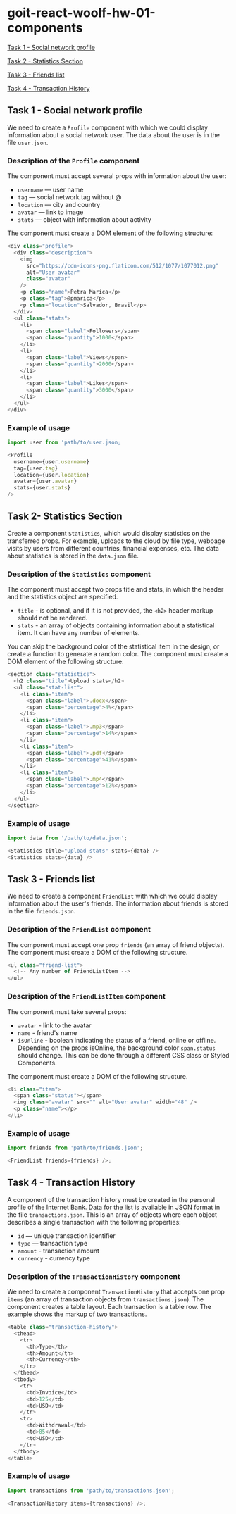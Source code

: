 # goit-react-woolf-hw-01-components

[Task 1 - Social network profile](#task1)

[Task 2 - Statistics Section](#task2)

[Task 3 - Friends list](#task3)

[Task 4 - Transaction History](#task4)

## <a id="task1">Task 1 - Social network profile</a>

We need to create a `Profile` component with which we could display information
about a social network user. The data about the user is in the file `user.json`.

### Description of the `Profile` component

The component must accept several props with information about the user:

- `username` — user name
- `tag` — social network tag without @
- `location` — city and country
- `avatar` — link to image
- `stats` — object with information about activity

The component must create a DOM element of the following structure:

```js
<div class="profile">
  <div class="description">
    <img
      src="https://cdn-icons-png.flaticon.com/512/1077/1077012.png"
      alt="User avatar"
      class="avatar"
    />
    <p class="name">Petra Marica</p>
    <p class="tag">@pmarica</p>
    <p class="location">Salvador, Brasil</p>
  </div>
  <ul class="stats">
    <li>
      <span class="label">Followers</span>
      <span class="quantity">1000</span>
    </li>
    <li>
      <span class="label">Views</span>
      <span class="quantity">2000</span>
    </li>
    <li>
      <span class="label">Likes</span>
      <span class="quantity">3000</span>
    </li>
  </ul>
</div>
```

### Example of usage

```js
import user from 'path/to/user.json;

<Profile
  username={user.username}
  tag={user.tag}
  location={user.location}
  avatar={user.avatar}
  stats={user.stats}
/>
```

## <a id="task2">Task 2- Statistics Section</a>

Create a component `Statistics`, which would display statistics on the
transferred props. For example, uploads to the cloud by file type, webpage
visits by users from different countries, financial expenses, etc. The data
about statistics is stored in the `data.json` file.

### Description of the `Statistics` component

The component must accept two props title and stats, in which the header and the
statistics object are specified.

- `title` - is optional, and if it is not provided, the `<h2>` header markup
  should not be rendered.
- `stats` - an array of objects containing information about a statistical item.
  It can have any number of elements.

You can skip the background color of the statistical item in the design, or
create a function to generate a random color. The component must create a DOM
element of the following structure:

```js
<section class="statistics">
  <h2 class="title">Upload stats</h2>
  <ul class="stat-list">
    <li class="item">
      <span class="label">.docx</span>
      <span class="percentage">4%</span>
    </li>
    <li class="item">
      <span class="label">.mp3</span>
      <span class="percentage">14%</span>
    </li>
    <li class="item">
      <span class="label">.pdf</span>
      <span class="percentage">41%</span>
    </li>
    <li class="item">
      <span class="label">.mp4</span>
      <span class="percentage">12%</span>
    </li>
  </ul>
</section>
```

### Example of usage

```js
import data from '/path/to/data.json';

<Statistics title="Upload stats" stats={data} />
<Statistics stats={data} />
```

## <a id="task3">Task 3 - Friends list</a>

We need to create a component `FriendList` with which we could display
information about the user's friends. The information about friends is stored in
the file `friends.json`.

### Description of the `FriendList` component

The component must accept one prop `friends` (an array of friend objects). The
component must create a DOM of the following structure.

```js
<ul class="friend-list">
  <!-- Any number of FriendListItem -->
</ul>
```

### Description of the `FriendListItem` component

The component must take several props:

- `avatar` - link to the avatar
- `name` - friend's name
- `isOnline` - boolean indicating the status of a friend, online or offline.
  Depending on the props isOnline, the background color `span.status` should
  change. This can be done through a different CSS class or Styled Components.

The component must create a DOM of the following structure.

```js
<li class="item">
  <span class="status"></span>
  <img class="avatar" src="" alt="User avatar" width="48" />
  <p class="name"></p>
</li>
```

### Example of usage

```js
import friends from 'path/to/friends.json';

<FriendList friends={friends} />;
```

## <a id="task4">Task 4 - Transaction History</a>

A component of the transaction history must be created in the personal profile
of the Internet Bank. Data for the list is available in JSON format in the file
`transactions.json`. This is an array of objects where each object describes a
single transaction with the following properties:

- `id` — unique transaction identifier
- `type` — transaction type
- `amount` - transaction amount
- `currency` - currency type

### Description of the `TransactionHistory` component

We need to create a component `TransactionHistory` that accepts one prop `items`
(an array of transaction objects from `transactions.json`). The component
creates a table layout. Each transaction is a table row. The example shows the
markup of two transactions.

```js
<table class="transaction-history">
  <thead>
    <tr>
      <th>Type</th>
      <th>Amount</th>
      <th>Currency</th>
    </tr>
  </thead>
  <tbody>
    <tr>
      <td>Invoice</td>
      <td>125</td>
      <td>USD</td>
    </tr>
    <tr>
      <td>Withdrawal</td>
      <td>85</td>
      <td>USD</td>
    </tr>
  </tbody>
</table>
```

### Example of usage

```js
import transactions from 'path/to/transactions.json';

<TransactionHistory items={transactions} />;
```

